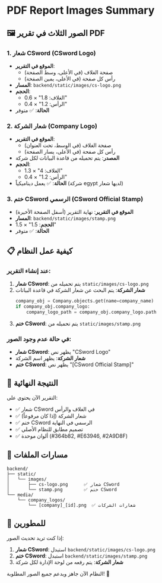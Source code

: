 # PDF Report Images Summary

## 🖼️ الصور الثلاث في تقرير PDF

### 1. شعار CSword (CSword Logo)
- **الموقع في التقرير**: 
  - صفحة الغلاف (في الأعلى، وسط الصفحة)
  - رأس كل صفحة (في الأعلى، يمين الصفحة)
- **المسار**: `backend/static/images/cs-logo.png`
- **الحجم**: 
  - الغلاف: 1.8" × 0.6"
  - الرأس: 1.2" × 0.4"
- **الحالة**: ✅ متوفر

### 2. شعار الشركة (Company Logo)
- **الموقع في التقرير**:
  - صفحة الغلاف (في الوسط، تحت العنوان)
  - رأس كل صفحة (في الأعلى، يسار الصفحة)
- **المصدر**: يتم تحميله من قاعدة البيانات لكل شركة
- **الحجم**:
  - الغلاف: 4" × 1.3"
  - الرأس: 1.2" × 0.4"
- **الحالة**: ✅ يعمل ديناميكياً (شركة egypt لديها شعار)

### 3. ختم CSword الرسمي (CSword Official Stamp)
- **الموقع في التقرير**: نهاية التقرير (أسفل الصفحة الأخيرة)
- **المسار**: `backend/static/images/stamp.png`
- **الحجم**: 1.5" × 1.5"
- **الحالة**: ✅ متوفر

## 📋 كيفية عمل النظام

### عند إنشاء التقرير:

1. **شعار CSword**: يتم تحميله من `static/images/cs-logo.png`
2. **شعار الشركة**: يتم البحث عن شعار الشركة في قاعدة البيانات
   ```python
   company_obj = Company.objects.get(name=company_name)
   if company_obj.company_logo:
       company_logo_path = company_obj.company_logo.path
   ```
3. **ختم CSword**: يتم تحميله من `static/images/stamp.png`

### في حالة عدم وجود الصور:

- **شعار CSword**: يظهر نص "CSword Logo"
- **شعار الشركة**: يظهر اسم الشركة
- **ختم CSword**: يظهر نص "[CSword Official Stamp]"

## 🎯 النتيجة النهائية

التقرير الآن يحتوي على:
- ✅ شعار CSword في الغلاف والرأس
- ✅ شعار الشركة (إذا كان مرفوعاً)
- ✅ ختم CSword الرسمي في النهاية
- ✅ تصميم مطابق للنظام الأصلي
- ✅ ألوان موحدة (#364b82, #E63946, #2A9D8F)

## 📁 مسارات الملفات

```
backend/
├── static/
│   └── images/
│       ├── cs-logo.png      ✅ شعار CSword
│       └── stamp.png        ✅ ختم CSword
└── media/
    └── company_logos/
        └── [company]_[id].png  ✅ شعارات الشركات
```

## 🔧 للمطورين

إذا كنت تريد تحديث الصور:
1. **شعار CSword**: استبدل `backend/static/images/cs-logo.png`
2. **ختم CSword**: استبدل `backend/static/images/stamp.png`
3. **شعار الشركة**: يتم رفعه من لوحة الإدارة لكل شركة

النظام الآن جاهز ويدعم جميع الصور المطلوبة! 🎉